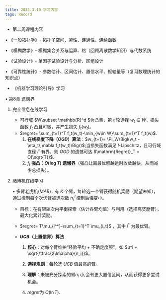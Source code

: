 ```yaml
---
title: 2025.3.10 学习内容
tags: Record
---
```


- 第二周课程内容

&#8226; 《一般拓扑学》- 拓扑子空间、紧性、连通性、连续函数

&#8226; 《模糊数学》- 模糊集合关系与运算、格（回顾离散数学知识）与代数系统

&#8226; 《试验设计》- 单因子试验设计与分析、区组设计

&#8226; 《可靠性统计》- 参数估计、区间估计、置信水平、枢轴量等（复习数理统计的知识点）



- 《机器学习理论引导》学习

&#8226; 第8章 遗憾界

1. 完全信息在线学习

   - 可行域 $W\subset \mathbb{R}^d $为凸集，第 $t$ 轮选择 $w_t \in W$，损失函数 $f_t$ 凸且可微，并产生损失 $f_t(w_t)$。
   - $regret= \sum_{t=1}^T f_t(w_t)-\min_{w\in W}\sum_{t=1}^T f_t(w)$.
     1. **在线梯度下降（$OGD$）算法**：$w_{t+1}= \Pi_W\Bigl(w_t - \eta_t\,\nabla f_t(w_t)\Bigr)$;当损失函数满足 $l$-Lipschitz，且可行域直径 $\Gamma$ 有界，则 $OGD$ 的遗憾可达 $\mathrm{Regret}_T = O(\sqrt{T})$.
     2.  $f_t$ **强凸：$O(\log T)$ 遗憾界**（强凸让离最优解越远时收敛越快，从而减少总损失）。

2. 赌博机在线学习

    &#8226; 多臂老虎机$(MAB)$ : 有 $K$ 个臂，每轮选一个臂获得随机奖励（期望未知），通过控制每个次优臂被选次数 $n_i^T$控制后悔变小。

   - 目标：在有限轮次内平衡探索（估计各臂均值）与利用（选择高奖励臂），最大化累计奖励。

   - $regret= T\mu_{i^*}-\sum_{t=1}^T \mu_{i_t}$
，其中 $i^*$ 为最优臂。

   - **$UCB$（上置信界）算法**

     1. **核心**：对每个臂维护“经验平均 + 不确定度项”，如
         $μ^i + \sqrt{\tfrac{2\ln\alpha}{n_i}}$。

     2. **选择规则**：每轮选 $UCB$ 值最高的臂。
     3. **理解**：未被充分探索的臂$n_i$ 小,会有更大置信区间，从而获得更多尝试机会。
     4. $regret$为 $O(\ln T)$.

